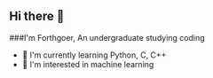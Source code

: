 ## Hi there 👋
###I'm Forthgoer, An undergraduate studying coding 
- 🔭 I'm currently learning Python, C, C++
- 🌱 I'm interested in machine learning
<!--
**ForthgoerGa/ForthgoerGa** is a ✨ _special_ ✨ repository because its `README.md` (this file) appears on your GitHub profile.

Here are some ideas to get you started:

- 🔭 I’m currently working on ...
- 🌱 I’m currently learning Python, C, C++
- 👯 I’m looking to collaborate on ...
- 🤔 I’m looking for help with ...
- 💬 Ask me about ...
- 📫 How to reach me: ...
- 😄 Pronouns: ...
- ⚡ Fun fact: ...
-->

